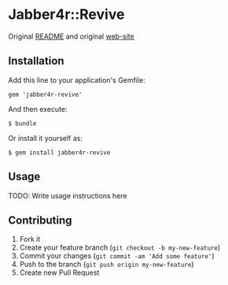 # Jabber4r::Revive

Original [README](http://rubydoc.info/gems/jabber4r/file/README) and original [web-site](http://jabber4r.rubyforge.org/)

## Installation

Add this line to your application's Gemfile:

    gem 'jabber4r-revive'

And then execute:

    $ bundle

Or install it yourself as:

    $ gem install jabber4r-revive

## Usage

TODO: Write usage instructions here

## Contributing

1. Fork it
2. Create your feature branch (`git checkout -b my-new-feature`)
3. Commit your changes (`git commit -am 'Add some feature'`)
4. Push to the branch (`git push origin my-new-feature`)
5. Create new Pull Request
